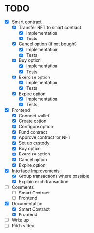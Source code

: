# TODO

- [x] Smart contract
  - [x] Transfer NFT to smart contract
    - [x] Implementation
    - [x] Tests
  - [x] Cancel option (if not bought)
    - [x] Implementation
    - [x] Tests
  - [x] Buy option
    - [x] Implementation
    - [x] Tests
  - [x] Exercise option
    - [x] Implementation
    - [x] Tests
  - [x] Expire option
    - [x] Implementation
    - [x] Tests
- [x] Frontend
  - [x] Connect wallet
  - [x] Create option
  - [x] Configure option
  - [x] Fund contract
  - [x] Approve contract for NFT
  - [x] Set up custody
  - [x] Buy option
  - [x] Exercise option
  - [x] Cancel option
  - [x] Expire option
- [x] Interface Improvements
  - [x] Group transactions where possible
  - [x] Explain each transaction
- [ ] Comments
  - [ ] Smart Contract
  - [ ] Frontend
- [x] Documentation
  - [x] Smart Contract
  - [x] Frontend
- [ ] Write up
- [ ] Pitch video
